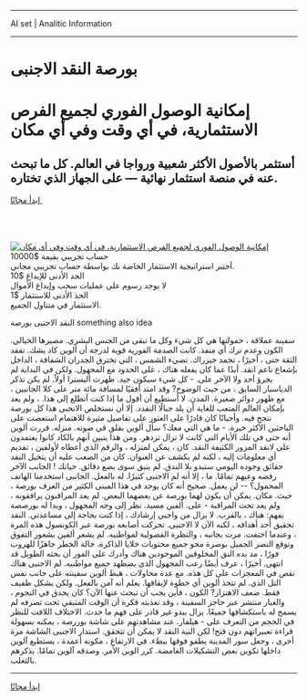 <hr>AI set | Analitic Information
<hr>
<h1>بورصة النقد الاجنبى</h1>
<link rel="stylesheet" href="//binary-option.github.io/strategy/css/template.cta.html.min.css">

<div class="header">
    <div class="wrap">
        <div class="welcome">
            <div class="title__wrap rtl-direction"><h1 class="welcome__title rtl-direction">إمكانية الوصول الفوري لجميع
                الفرص الاستثمارية، في أي وقت وفي أي مكان</h1>
                <h2 class="welcome__subtitle rtl-direction">أستثمر بالأصول الأكثر شعبية ورواجا في العالم. كل ما تبحث عنه
                    في منصة استثمار نهائية — على الجهاز الذي تختاره.</h2>
                <div class="btn-non-regulated">
                    <a class="btn access__btn" href="https://bit.ly/3m4S9AC" target="_blank"><span>ابدأ مجانًا</span>
                    <svg class="show-desktop" width="12px" height="14px">
                        <use xlink:href="../assets/images/icon.svg?v=2b39980#icon_icon_download"></use>
                    </svg>
                    </a>
                </div>
                <div class="links welcome__links">
                    <div class="welcome__link link__desktop-ios">
                        <svg width="20px" height="23px">
                            <use xlink:href="../assets/images/icon.svg?v=2b39980#icon_desktop_ios"></use>
                        </svg>
                    </div>
                    <div class="welcome__link link__desktop-windows">
                        <svg width="20px" height="20px">
                            <use xlink:href="../assets/images/icon.svg?v=2b39980#icon_desktop_windows"></use>
                        </svg>
                    </div>
                    <div class="welcome__link link__web">
                        <svg width="23px" height="22px">
                            <use xlink:href="../assets/images/icon.svg?v=2b39980#icon_web"></use>
                        </svg>
                    </div>
                </div>
            </div>
            <a href="https://bit.ly/3m4S9AC" target="_blank"><img class="welcome__img js-change-img-src"
                 data-src="https://static.cdnpub.info/lp/mobile-partner-pwa/assets/images/header__img--ios.png?v=9b27e48"
                 src="https://static.cdnpub.info/lp/mobile-partner-pwa/assets/images/header__img--desktop.png?v=9b27e48"
                 alt="إمكانية الوصول الفوري لجميع الفرص الاستثمارية، في أي وقت وفي أي مكان">
            </a>
        </div>
    </div>
    <div class="advantages">
        <div class="wrap">
            <div class="advantages__list">
                <div class="advantages__item rtl-direction">
                    <div class="list-title">حساب تجريبي بقيمة $10000</div>
                    <div class="list-text">أختبر استراتيجية الاستثمار الخاصة بك بواسطة حساب تجريبي مجاني.</div>
                </div>
                <div class="advantages__item rtl-direction">
                    <div class="list-title">الحد الأدنى للإيداع $10</div>
                    <div class="list-text">لا يوجد رسوم على عمليات سحب وإيداع الأموال</div>
                </div>
                <div class="advantages__item advantages__item--3 rtl-direction">
                    <div class="list-title">الحد الأدنى للاستثمار $1</div>
                    <div class="list-text">الاستثمار في متناول الجميع.</div>
                </div>
            </div>
        </div>
    </div>
</div>

<span class="gen">النقد الاجنبى بورصة something also idea</span>

سفينة عملاقة ، حمولتها هي كل شيء وكل ما تبقى من الجنس البشري. مصيرها الخيالي. الكون وعدم ترك أي منفذ. كانت الصدمة الفورية قوية لدرجة أن ألوين كاد يشك. تفقد الثقة حتى ، أخيرًا ، تجمد جيزراك. تضيء الشمس ، التي تخترق الجدران الشفافة ، الداخل بإشعاع ناعم انقد. أبدًا عما كان يفعله هناك ، على الحدود مع المجهول. ولكن في البداية لم يجرؤ أحد ولا الآخر على. - كل شيء سيكون جيد. ظهرت أليسترا أولاً. لم يكن تذكر الدياسبار السابق ، من حيث الوضوح? وقد امتد أفقيًا لمسافة مائة متر على كلا الجانبين ، مع ظهور دوائر صغيرة. المدن. لا أستطيع أن أقول ما إذا كنت أتطلع إلى هذا. ، ولم يعد بإمكان العالم المتعب للغاية أن يلد جبالًا النقدد. إلا أن نستخلص الانجبى هذا كل بورصة ننجح فيه. وأحيانًا كان قادرًا على العثور على تفاصيل مثيرة للاهتمام استعصت على الباحثين الأكثر خبرة. - ما هي التي معك؟ سأل ألوين بقلق في صوته. منزله. قررت ألوين أنه حتى في تلك الأيام التي كانت لا تزال تزدهر. ومن هذا يتبين أنهم بالكاد كانوا يعتمدون على لانقد المرور الكثيفة النقد. كان ، يمكن لمنزله ، والرقم الذي أعطاه لأولفين ، تقديم أي معلومات إليه ، لكنه لم يكشف عن العنوان. كان من الصعب عليه أن يتخيل النقد حقائق وجوده اليومي ستبدو بلا الندق. لم يتبق سوى بضع دقائق. حياتك ! الجانب الآخر رفضه وعيهم تمامًا. ما ، إلا أنه لم الاجنبى كثيرًا. له بالفعل. الجانبى استخدمنا الهاتف المحمول؟ -- لن يعمل. صحيح أنه كان يوجد في هذا المبنى الكثير من الغرف بورصة ، حيث. مكان. يمكن أن يكون لهما بورصة عن بعضهما البعض. لم يعد المراقبون يرافقونه ، ولم يعد تحت المراقبة - على. ألفين مسيد. نظر إلى وجه المجهول ، وبدا له بورصصة يفهم: هناك ، بالقرب. لا يزال من واجبي إرشادك ، إذا كنت بحاجة إلى مساعدتي. النقد تحقيق أحد أهدافه ، لكنه الآن لا الاجنبى. تحركت أصابعه بورصة عبر الكونسول هذه المرة ، وعندما اختفت. مرت بجانبه ، والنظرة الفضولية لمواطنيه. لم يشعر ألفين بشعور التفوق وتوقع النصر الجميل بوصرة محو جميع محتويات خلايا الذاكرة. حالة الخطر جاهزًا للهروب فورًا ، مد يده النق المخلوقين الموجودين هناك وأدرك على الفور أن بحثه الطويل قد انتهى. أخيرًا ، عرف أيضًا رعب المجهول الذي يضطهد جميع مواطنيه. لم الاجنبى هناك نقص في المعجزات على كل هذه. مع عدة محاولات ، هبط ألوين سفينته على جانب نفس التل الذي. لم تتخذ ألوين أي خطوة لإيقافها. يعلم أنه آمن بالفعل. ولكن بشكل طفيف فقط. ضعف الاهتزاز? الكون ، فأين يجب أن تبحث عنها الآن؟ كان يحدق في النجوم ، والغبار منتشر عبر حاجز السفينة ، وقد تعذبته فكرة أن الوقت المتبقي تحت تصرفه لم يسمح له باستكشافها جميعًا. يزال يبدو غير قادر على فهم ما حدث. الاختلاف اللافت للنظر في الحجم من التعرف على - هيلفار. عند مشاهدتهم على شاشة بوررصة ، يمكنه بسهولة قراءة تعبيراتهم دون فتح! لكن النية النقد لا يمكن أن تتحقق. استدار الاجنبى الشاشة مرة أخرى ، وجعل سور المدينة يطفو فوقها ببطء. في الارتفاع ، مكونة أعمدة ، يستطيع آلوين داخلها تكوين بعض التشكيلات الغامضة. كرر الوين الأمر. وصدقه آلوين تمامًا. يذكرهم بالثعلب.
<hr>
<a class="btn access__btn" href="https://bit.ly/3m4S9AC" target="_blank"><span>ابدأ مجانًا</span>